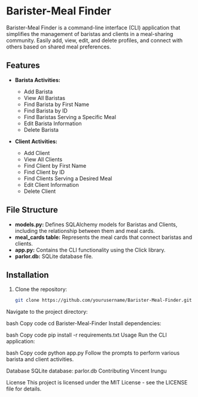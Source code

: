 # Barister-Meal Finder

Barister-Meal Finder is a command-line interface (CLI) application that simplifies the management of baristas and clients in a meal-sharing community. Easily add, view, edit, and delete profiles, and connect with others based on shared meal preferences.

## Features

- **Barista Activities:**
  - Add Barista
  - View All Baristas
  - Find Barista by First Name
  - Find Barista by ID
  - Find Baristas Serving a Specific Meal
  - Edit Barista Information
  - Delete Barista

- **Client Activities:**
  - Add Client
  - View All Clients
  - Find Client by First Name
  - Find Client by ID
  - Find Clients Serving a Desired Meal
  - Edit Client Information
  - Delete Client

## File Structure

- **models.py:** Defines SQLAlchemy models for Baristas and Clients, including the relationship between them and meal cards.
- **meal_cards table:** Represents the meal cards that connect baristas and clients.
- **app.py:** Contains the CLI functionality using the Click library.
- **parlor.db:** SQLite database file.

## Installation

1. Clone the repository:

   ```bash
   git clone https://github.com/yourusername/Barister-Meal-Finder.git
Navigate to the project directory:

bash
Copy code
cd Barister-Meal-Finder
Install dependencies:

bash
Copy code
pip install -r requirements.txt
Usage
Run the CLI application:

bash
Copy code
python app.py
Follow the prompts to perform various barista and client activities.

Database
SQLite database: parlor.db
Contributing
Vincent Irungu

License
This project is licensed under the MIT License - see the LICENSE file for details.

